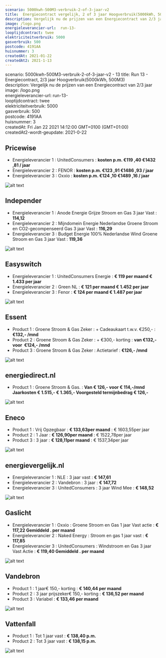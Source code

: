 ```yaml
---
scenario: 5000kwh-500M3-verbruik-2-of-3-jaar-v2  
title:  Energiecontract vergelijk, 2 of 3 jaar Hoogverbruik(5000kWh, 500M3)
description: Vergelijk nu de prijzen van een Energiecontract van 2/3 jaar  
image: /logo.png  
energieleverancier-url:  run-13-  
looptijdcontract: twee  
elektriciteitverbruik: 5000  
gasverbruik: 500  
postcode: 4191AA  
huisnummer: 3  
createdAt: 2021-01-22
createdAt2: 2021-1-13 
---
```

scenario: 5000kwh-500M3-verbruik-2-of-3-jaar-v2  - 13
title:  Run 13 - Energiecontract, 2/3 jaar Hoogverbruik(5000kWh, 500M3)  
description: Vergelijk nu de prijzen van een Energiecontract van 2/3 jaar  
image: /logo.png  
energieleverancier-url:  run-13-  
looptijdcontract: twee  
elektriciteitverbruik: 5000  
gasverbruik: 500  
postcode: 4191AA  
huisnummer: 3  
createdAt: Fri Jan 22 2021 14:12:00 GMT+0100 (GMT+01:00)  
createdAt2-wordt-geupdate: 2021-0-22  


## Pricewise    
    
- Energieleverancier 1 :  UnitedConsumers  :  **kosten p.m. €119 ,40 €1432 ,81 / jaar**  
- Energieleverancier 2 :  FENOR :  **kosten p.m. €123 ,91 €1486 ,93 / jaar**  
- Energieleverancier 3 :  Oxxio :  **kosten p.m. €124 ,10 €1489 ,16 / jaar** 
 
![alt text](/img/el/pricewise-5000kwh-500M3-verbruik-2-of-3-jaar-v2-week3.png "Vergelijk energietarieven Pricewise")
## Independer    
  
- Energieleverancier 1 :  Anode Energie Grijze Stroom en Gas 3 jaar Vast  :  **114,12**  
- Energieleverancier 2 :  Mijndomein Energie Nederlandse Groene Stroom en CO2-gecompenseerd Gas 3 jaar Vast :  **116,29**  
- Energieleverancier 3 :  Budget Energie 100% Nederlandse Wind Groene Stroom en Gas 3 jaar Vast :  **119,36**  

 
![alt text](/img/el/independer-5000kwh-500M3-verbruik-2-of-3-jaar-v2-week3.png "Vergelijk energietarieven Independer")
## Easyswitch    
 
- Energieleverancier 1 :  UnitedConsumers Energie  : **€ 119 per maand € 1.433 per jaar**   
- Energieleverancier 2 :  Green NL : **€ 121 per maand € 1.452 per jaar**  
- Energieleverancier 3 :  Fenor :  **€ 124 per maand € 1.487 per jaar**   
 
![alt text](/img/el/easyswitch-5000kwh-500M3-verbruik-2-of-3-jaar-v2-week3.png "Vergelijk energietarieven Easyswitch")
## Essent    
  
- Product 1 :  Groene Stroom & Gas Zeker  : + Cadeaukaart t.w.v. €250,-  : **€132,- /mnd**  
- Product 2 :  Groene Stroom & Gas Zeker : + €300,- korting  : **van €132,- voor  €124,- /mnd**  
- Product 3 :  Groene Stroom & Gas Zeker :  Actietarief  : **€126,- /mnd**  
 

![alt text](/img/el/essent-5000kwh-500M3-verbruik-2-of-3-jaar-v2-week3.png "Vergelijk energietarieven Essent")
## energiedirect.nl    

- Product 1 :  Groene Stroom & Gas.  : **Van € 126,- voor € 114,-/mnd Jaarkosten € 1.515,- € 1.365,- Voorgesteld termijnbedrag € 126,-**  
 
![alt text](/img/el/energiedirect-5000kwh-500M3-verbruik-2-of-3-jaar-v2-week3.png "Vergelijk energietarieven energiedirect.nl")
## Eneco    
   
- Product 1 :  Vrij Opzegbaar  : **€ 133,63per maand**  : € 1603,55per jaar  
- Product 2 :  1 Jaar : **€ 126,90per maand**  : € 1522,78per jaar  
- Product 3 :  3 jaar :  **€ 128,11per maand**  : € 1537,34per jaar  
 
![alt text](/img/el/eneco-5000kwh-500M3-verbruik-2-of-3-jaar-v2-week3.png "Vergelijk energietarieven Eneco")
## energievergelijk.nl    
   
- Energieleverancier 1 :  NLE  : 3 jaar vast   : **€ 147,61**  
- Energieleverancier 2 :  Vandebron : 3 jaar   : **€ 147,72**  
- Energieleverancier 3 :  UnitedConsumers :  3 jaar Wind Mee   : **€ 148,52**  
 
![alt text](/img/el/energievergelijk-5000kwh-500M3-verbruik-2-of-3-jaar-v2-week3.png "Vergelijk energietarieven energievergelijk.nl")
## Gaslicht    
  
- Energieleverancier 1 : Oxxio : Groene Stroom en Gas 1 jaar Vast actie : **€ 117,22 Gemiddeld . per maand**   
- Energieleverancier 2 : Naked Energy : Stroom en gas 1 jaar vast : **€ 117,85**   
- Energieleverancier 3 : UnitedConsumers : Windstroom en Gas 3 jaar Vast Actie : **€ 119,40 Gemiddeld . per maand**  

![alt text](/img/el/gaslicht-5000kwh-500M3-verbruik-2-of-3-jaar-v2-week3.png "Vergelijk energietarieven gaslicht")
## Vandebron    

- Product 1 :  1 jaar€ 150,- korting  :  **€ 140,44 per maand**   
- Product 2 :  3 jaar prijszeker€ 150,- korting :  **€ 136,52 per maand**  
- Product 3 :  Variabel :  **€ 133,46 per maand**   
 
![alt text](/img/el/vandebron-5000kwh-500M3-verbruik-2-of-3-jaar-v2-week3.png "Vergelijk energietarieven VandeBron")
## Vattenfall    
  
- Product 1 :  Tot 1 jaar vast  : **€ 138,40 p.m.**   
- Product 2 :  Tot 3 jaar vast : **€ 138,15 p.m.**  

![alt text](/img/el/vattenfall-5000kwh-500M3-verbruik-2-of-3-jaar-v2-week3.png "Vergelijk energietarieven Vattenfall")